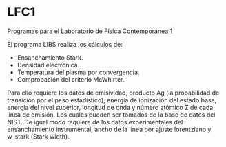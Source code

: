 # LFC1
Programas para el Laboratorio de Física Contemporánea 1 

El programa LIBS realiza los cálculos de:
* Ensanchamiento Stark.
* Densidad electrónica. 
* Temperatura del plasma por convergencia.
* Comprobación del criterio McWhirter. 

Para ello requiere los datos de emisividad, producto Ag (la probabilidad de transición por el peso
estadístico), energía de ionización del estado base, energía del nivel superior, longitud de onda y número atómico Z de cada linea de emisión. 
Los cuales pueden ser tomados de la base de datos del NIST. De igual modo requiere de los datos experimentales del ensanchamiento instrumental, ancho de la linea por ajuste lorentziano y w_stark (Stark width).
